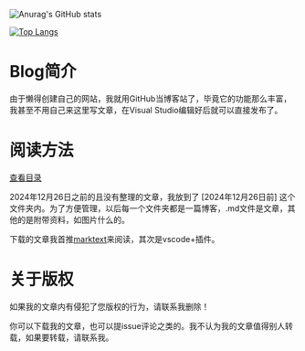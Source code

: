 
![Anurag's GitHub stats](https://github-readme-stats.vercel.app/api?username=Pfolg&show_icons=true&theme=vue)


[![Top Langs](https://github-readme-stats.vercel.app/api/top-langs/?username=Pfolg)](https://github.com/anuraghazra/github-readme-stats)


# Blog简介

由于懒得创建自己的网站，我就用GitHub当博客站了，毕竟它的功能那么丰富，我甚至不用自己来这里写文章，在Visual Studio编辑好后就可以直接发布了。

# 阅读方法

[查看目录](directory.md)

2024年12月26日之前的且没有整理的文章，我放到了 [2024年12月26日前] 这个文件夹内。为了方便管理，以后每一个文件夹都是一篇博客，.md文件是文章，其他的是附带资料，如图片什么的。

下载的文章我首推[marktext](https://github.com/marktext/marktext)来阅读，其次是vscode+插件。

# 关于版权

如果我的文章内有侵犯了您版权的行为，请联系我删除！

你可以下载我的文章，也可以提issue评论之类的。我不认为我的文章值得别人转载，如果要转载，请联系我。